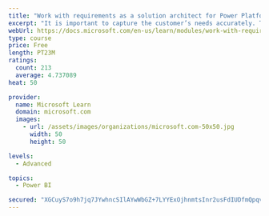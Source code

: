 ```yaml
---
title: "Work with requirements as a solution architect for Power Platform and Dynamics 365"
excerpt: "It is important to capture the customer’s needs accurately. This module explains how to capture requirements and identify functional and non-functional items."
webUrl: https://docs.microsoft.com/en-us/learn/modules/work-with-requirements/
type: course
price: Free
length: PT23M
ratings:
  count: 213
  average: 4.737089
heat: 50

provider:
  name: Microsoft Learn
  domain: microsoft.com
  images:
    - url: /assets/images/organizations/microsoft.com-50x50.jpg
      width: 50
      height: 50

levels:
  - Advanced

topics:
  - Power BI

secured: "XGCuyS7o9h7jq7JYwhncSIlAYwWbGZ+7LYYExOjhnmtsInr2usFdIUDfmQpqvSkz9dN3xvFtE3H/uErmBH0gKlr3TGi4SRYy8rioe+xLdIRpfmvd9b/2ySACdNUo5AlW5PaYsaqz5mS5g+lwuR2SZKxlnrgT/1JHXryveEHL8RoB7qxkoXcx1rhPZnVixabX4ANFGgzK15LecDXd2eWLSMiK6hb19fu4h6Pe+u1TtBluixCZkwk2IxHgtzDamPbd54miwFc9nl7E4HT9iOsUQDMS7Cg9USQG8yGPrKkKhuN3ueYM1SeQZzc5pSVXCkCQb36Kl1qgOZRW7AbnhIawZB/Q42BoRTX0T72Q230/Ug9E+tlI4DZfll6bjfpAuBlZ0X9bXCZsjMqFoXI4yhcyMw==;2zSOlp7cSabFDALNqxLCOA=="
---
```


